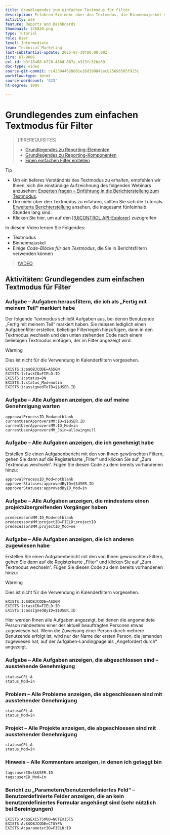 ```yaml
---
title: Grundlegendes zum einfachen Textmodus für Filter
description: Erfahren Sie mehr über den Textmodus, die Binnenmajuskel sowie über einen einfachen Textmodus, den Sie in Berichtsfiltern verwenden können.
activity: use
feature: Reports and Dashboards
thumbnail: 336820.png
type: Tutorial
role: User
level: Intermediate
team: Technical Marketing
last-substantial-update: 2025-07-30T00:00:00Z
jira: KT-9086
exl-id: b3f16468-b720-468d-887a-b313fc32bd89
doc-type: video
source-git-commit: cc423944628d01e16d390842ecb25696505f923c
workflow-type: tm+mt
source-wordcount: '423'
ht-degree: 100%

---
```


# Grundlegendes zum einfachen Textmodus für Filter

>[!PREREQUISITES]
>
>* [Grundlegendes zu Reporting-Elementen](https://experienceleague.adobe.com/docs/workfront-learn/tutorials-workfront/reporting/basic-reporting/reporting-elements.html?lang=de)
>* [Grundlegendes zu Reporting-Komponenten](https://experienceleague.adobe.com/docs/workfront-learn/tutorials-workfront/reporting/basic-reporting/reporting-components.html?lang=de)
>* [Einen einfachen Filter erstellen](https://experienceleague.adobe.com/docs/workfront-learn/tutorials-workfront/reporting/intermediate-reporting/basic-text-mode-for-filters.html?lang=de)


>[!TIP]
>
>* Um ein tieferes Verständnis des Textmodus zu erhalten, empfehlen wir Ihnen, sich die einstündige Aufzeichnung des folgenden Webinars anzusehen: [Experten fragen – Einführung in die Berichterstellung zum Textmodus](https://experienceleague.adobe.com/de/docs/events/classics/reporting-and-dashboards/introduction-to-text-mode-reporting).
>* Um mehr über den Textmodus zu erfahren, sollten Sie sich die Tutorials [Erweiterte Berichterstellung](https://experienceleague.adobe.com/docs/workfront-learn/tutorials-workfront/reporting/advanced-reporting/welcome-to-advanced-reporting.html?lang=de) ansehen, die insgesamt fünfeinhalb Stunden lang sind.
>* Klicken Sie hier, um auf den [[!UICONTROL API-Explorer]](https://developer.adobe.com/workfront/api-explorer/) zuzugreifen


In diesem Video lernen Sie Folgendes:

* Textmodus
* Binnenmajuskel
* Einige _Code-Blöcke für den Textmodus_, die Sie in Berichtsfiltern verwenden können

>[!VIDEO](https://video.tv.adobe.com/v/3418630/?captions=ger&quality=12&learn=on&enablevpops=0)

## Aktivitäten: Grundlegendes zum einfachen Textmodus für Filter


### Aufgabe – Aufgaben herausfiltern, die ich als „Fertig mit meinem Teil“ markiert habe

Der folgende Textmodus schließt Aufgaben aus, bei denen Benutzende „Fertig mit meinem Teil“ markiert haben. Sie müssen lediglich einen Aufgabenfilter erstellen, beliebige Filterregeln hinzufügen, dann in den Textmodus wechseln und den unten stehenden Code nach einem beliebigen Textmodus einfügen, der im Filter angezeigt wird.


>[!WARNING]
>
> Dies ist nicht für die Verwendung in Kalenderfiltern vorgesehen.

```
EXISTS:1:$$OBJCODE=ASSGN  
EXISTS:1:taskID=FIELD:ID  
EXISTS:1:status=DN  
EXISTS:1:status_Mod=notin  
EXISTS:1:assignedToID=$$USER.ID 
```

### Aufgabe – Alle Aufgaben anzeigen, die auf meine Genehmigung warten

```
approvalProcessID_Mod=notblank
currentUserApproversMM:ID=$$USER.ID
currentUserApproversMM:ID_Mod=in
currentUserApproversMM_Join=allowingnull
```

### Aufgabe – Alle Aufgaben anzeigen, die ich genehmigt habe

Erstellen Sie einen Aufgabenbericht mit den von Ihnen gewünschten Filtern, gehen Sie dann auf die Registerkarte „Filter“ und klicken Sie auf „Zum Textmodus wechseln“. Fügen Sie diesen Code zu dem bereits vorhandenen hinzu:

```
approvalProcessID_Mod=notblank
approverStatuses:approvedByID=$$USER.ID
approverStatuses:approvedByID_Mod=in
```

### Aufgabe – Alle Aufgaben anzeigen, die mindestens einen projektübergreifenden Vorgänger haben

```
predecessorsMM:ID_Mod=notblank
predecessorsMM:projectID=FIELD:projectID
predecessorsMM:projectID_Mod=ne
```

### Aufgabe – Alle Aufgaben anzeigen, die ich anderen zugewiesen habe

Erstellen Sie einen Aufgabenbericht mit den von Ihnen gewünschten Filtern, gehen Sie dann auf die Registerkarte „Filter“ und klicken Sie auf „Zum Textmodus wechseln“. Fügen Sie diesen Code zu dem bereits vorhandenen hinzu:

>[!WARNING]
> 
> Dies ist nicht für die Verwendung in Kalenderfiltern vorgesehen.

```
EXISTS:1:$$OBJCODE=ASSGN
EXISTS:1:taskID=FIELD:ID
EXISTS:1:assignedByID=$$USER.ID
```

Hier werden Ihnen alle Aufgaben angezeigt, bei denen die angemeldete Person mindestens einer der aktuell beauftragten Personen etwas zugewiesen hat. Wenn die Zuweisung einer Person durch mehrere Benutzende erfolgt ist, wird nur der Name der ersten Person, die jemanden zugewiesen hat, auf der Aufgaben-Landingpage als „Angefordert durch“ angezeigt.

### Aufgabe – Alle Aufgaben anzeigen, die abgeschlossen sind – ausstehende Genehmigung

```
status=CPL:A
status_Mod=in
```


### Problem – Alle Probleme anzeigen, die abgeschlossen sind mit ausstehender Genehmigung

```
status=CPL:A
status_Mod=in
```


### Projekt – Alle Projekte anzeigen, die abgeschlossen sind mit ausstehender Genehmigung

```
status=CPL:A
status_Mod=in
```


### Hinweis – Alle Kommentare anzeigen, in denen ich getaggt bin

```
tags:userID=$$USER.ID
tags:userID_Mod=in
```


### Bericht zu „Parametern/benutzerdefiniertes Feld“ – Benutzerdefinierte Felder anzeigen, die an kein benutzerdefiniertes Formular angehängt sind (sehr nützlich bei Bereinigungen)

```
EXISTS:A:$$EXISTSMOD=NOTEXISTS
EXISTS:A:$$OBJCODE=CTGYPA
EXISTS:A:parameterID=FIELD:ID
```
